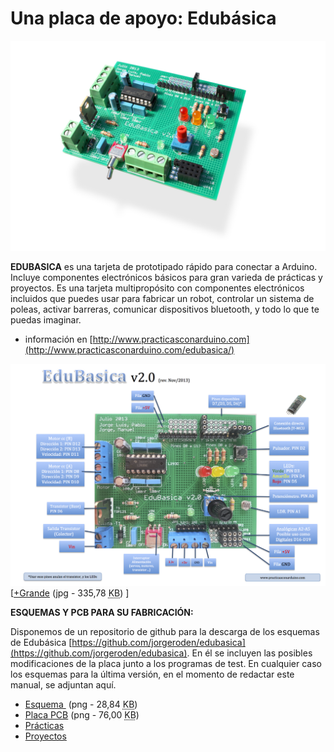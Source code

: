 
# Una placa de apoyo: Edubásica

![](img/edubasica01.jpg)

**EDUBASICA** es una tarjeta de prototipado rápido para conectar a Arduino. Incluye componentes electrónicos básicos para gran varieda de prácticas y proyectos. Es una tarjeta multipropósito con componentes electrónicos incluidos que puedes usar para fabricar un robot, controlar un sistema de poleas, activar barreras, comunicar dispositivos bluetooth, y todo lo que te puedas imaginar.

+ información en [http://www.practicasconarduino.com](http://www.practicasconarduino.com/edubasica/)

![](img/EdubasicaQuickStartGuide-2.png)
[[+Grande](tarjeta.jpg) (jpg - 335,78 <abbr title="KiloBytes" lang="en">KB</abbr>) ]


**ESQUEMAS Y PCB PARA SU FABRICACIÓN:**

Disponemos de un repositorio de github para la descarga de los esquemas de Edubásica [https://github.com/jorgeroden/edubasica](https://github.com/jorgeroden/edubasica). En él se incluyen las posibles modificaciones de la placa junto a los programas de test. En cualquier caso los esquemas para la última versión, en el momento de redactar este manual, se adjuntan aquí.

- [Esquema ](ESQUEMA.png) (png - 28,84 <abbr title="KiloBytes" lang="en">KB</abbr>)
- [Placa PCB](PCB.png) (png - 76,00 <abbr title="KiloBytes" lang="en">KB</abbr>)
- [Prácticas](https://github.com/clubroboticagranada/recursos/tree/master/edubasica)
- [Proyectos](https://github.com/leobotmanuel/ProgramandoObjetosTecnologicos)




